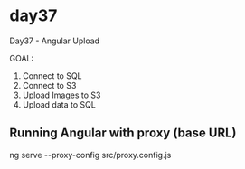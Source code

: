 # day37
Day37 - Angular Upload

GOAL: 
1. Connect to SQL
2. Connect to S3
3. Upload Images to S3
4. Upload data to SQL


## Running Angular with proxy (base URL)
ng serve --proxy-config src/proxy.config.js